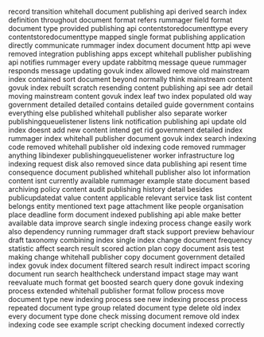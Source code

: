 record transition whitehall document publishing api derived search index definition throughout document format refers rummager field format document type provided publishing api contentstoredocumenttype every contentstoredocumenttype mapped single format publishing application directly communicate rummager index document document http api weve removed integration publishing apps except whitehall publisher publishing api notifies rummager every update rabbitmq message queue rummager responds message updating govuk index allowed remove old mainstream index contained sort document beyond normally think mainstream content govuk index rebuilt scratch resending content publishing api see adr detail moving mainstream content govuk index leaf two index populated old way government detailed detailed contains detailed guide government contains everything else published whitehall publisher also separate worker publishingqueuelistener listens link notification publishing api update old index doesnt add new content intend get rid government detailed index rummager index whitehall publisher document govuk index search indexing code removed whitehall publisher old indexing code removed rummager anything libindexer publishingqueuelistener worker infrastructure log indexing request disk also removed since data publishing api resent time consequence document published whitehall publisher also lot information content isnt currently available rummager example state document based archiving policy content audit publishing history detail besides publicupdatedat value content applicable relevant service task list content belongs entity mentioned text page attachment like people organisation place deadline form document indexed publishing api able make better available data improve search single indexing process change easily work also dependency running rummager draft stack support preview behaviour draft taxonomy combining index single index change document frequency statistic affect search result scored action plan copy document asis test making change whitehall publisher copy document government detailed index govuk index document filtered search result indirect impact scoring document run search healthcheck understand impact stage may want reevaluate much format get boosted search query done govuk indexing process extended whitehall publisher format follow process move document type new indexing process see new indexing process process repeated document type group related document type delete old index every document type done check missing document remove old index indexing code see example script checking document indexed correctly